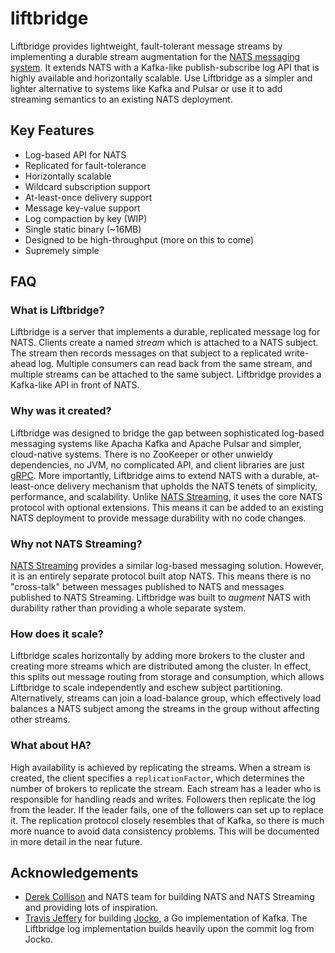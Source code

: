 # liftbridge

Liftbridge provides lightweight, fault-tolerant message streams by implementing a durable stream augmentation for the [NATS messaging system](https://nats.io). It extends NATS with a Kafka-like publish-subscribe log API that is highly available and horizontally scalable. Use Liftbridge as a simpler and lighter alternative to systems like Kafka and Pulsar or use it to add streaming semantics to an existing NATS deployment.

## Key Features

- Log-based API for NATS
- Replicated for fault-tolerance
- Horizontally scalable
- Wildcard subscription support
- At-least-once delivery support
- Message key-value support
- Log compaction by key (WIP) 
- Single static binary (~16MB)
- Designed to be high-throughput (more on this to come)
- Supremely simple

## FAQ

### What is Liftbridge?

Liftbridge is a server that implements a durable, replicated message log for NATS. Clients create a named *stream* which is attached to a NATS subject. The stream then records messages on that subject to a replicated write-ahead log. Multiple consumers can read back from the same stream, and multiple streams can be attached to the same subject. Liftbridge provides a Kafka-like API in front of NATS.

### Why was it created?

Liftbridge was designed to bridge the gap between sophisticated log-based messaging systems like Apacha Kafka and Apache Pulsar and simpler, cloud-native systems. There is no ZooKeeper or other unwieldy dependencies, no JVM, no complicated API, and client libraries are just [gRPC](https://grpc.io/). More importantly, Liftbridge aims to extend NATS with a durable, at-least-once delivery mechanism that upholds the NATS tenets of simplicity, performance, and scalability. Unlike [NATS Streaming](https://github.com/nats-io/nats-streaming-server), it uses the core NATS protocol with optional extensions. This means it can be added to an existing NATS deployment to provide message durability with no code changes.

### Why not NATS Streaming?

[NATS Streaming](https://github.com/nats-io/nats-streaming-server) provides a similar log-based messaging solution. However, it is an entirely separate protocol built atop NATS. This means there is no "cross-talk" between messages published to NATS and messages published to NATS Streaming. Liftbridge was built to *augment* NATS with durability rather than providing a whole separate system.

### How does it scale?

Liftbridge scales horizontally by adding more brokers to the cluster and creating more streams which are distributed among the cluster. In effect, this splits out message routing from storage and consumption, which allows Liftbridge to scale independently and eschew subject partitioning. Alternatively, streams can join a load-balance group, which effectively load balances a NATS subject among the streams in the group without affecting other streams.

### What about HA?

High availability is achieved by replicating the streams. When a stream is created, the client specifies a `replicationFactor`, which determines the number of brokers to replicate the stream. Each stream has a leader who is responsible for handling reads and writes. Followers then replicate the log from the leader. If the leader fails, one of the followers can set up to replace it. The replication protocol closely resembles that of Kafka, so there is much more nuance to avoid data consistency problems. This will be documented in more detail in the near future.

## Acknowledgements

- [Derek Collison](https://twitter.com/derekcollison) and NATS team for building NATS and NATS Streaming and providing lots of inspiration.
- [Travis Jeffery](https://twitter.com/travisjeffery) for building [Jocko](https://github.com/travisjeffery/jocko), a Go implementation of Kafka. The Liftbridge log implementation builds heavily upon the commit log from Jocko.
